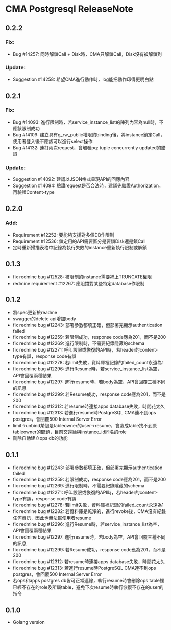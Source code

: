 # CMA Postgresql ReleaseNote

## 0.2.2

### Fix:
- Bug #14257: 同時解鎖Call + Disk時，CMA只解鎖Call，Disk沒有被解鎖到

### Update:
- Suggestion #14258: 希望CMA進行動作時，log能把動作印得更明白點

## 0.2.1

### Fix:
- Bug #14093: 進行限制時，若service_instance_list的陣列內容為null時，不應該限制成功
- Bug #14109: 建立具有g_rw_public權限的binding後，將instance鎖定Call，使用者登入後不應該可以進行select操作
- Bug #14132: 連打兩次request，會觸發pq: tuple concurrently updated的錯誤

### Update:
- Suggestion #14092: 建議以JSON格式呈現API的回應內容
- Suggestion #14094: 驗證request是否合法時，建議先驗證Authorization，再驗證Content-type

## 0.2.0

### Add:
- Requirement #12252: 要能夠支援對多個DB作限制
- Requirement #12536: 鎖定用的API需要區分是要鎖Disk還是鎖Call
- 定時重新掃描表格中記錄為執行失敗的instance重新執行限制或解鎖

## 0.1.3

- fix redmine bug #12528: 被限制的instance需要補上TRUNCATE權限
- redmine requirement #12267: 應阻擋對某些特定database作限制

## 0.1.2

- 將spec更新於readme
- swagger的delete api增加body
- fix redmine bug #12243: 部署參數都填正確，但部署完顯示authentication failed
- fix redmine bug #12259: 若限制成功，response code應為201，而不是200
- fix redmine bug #12269: 進行限制時，不需要紀錄隱藏的schema
- fix redmine bug #12271: 呼叫設限或恢復的API時，若header的content-type有誤，response code有誤
- fix redmine bug #12278: 若limit失敗，資料庫裡記錄的failed_count永遠為1
- fix redmine bug #12296: 進行Resume時，若service_instance_list為空，API會回覆兩種結果
- fix redmine bug #12297: 進行resume時，若body為空，API會回覆三種不同的訊息
- fix redmine bug #12299: 若Resume成功，response code應為201，而不是200
- fix redmine bug #12312: 若resume時連接apps database失敗，時間花太久
- fix redmine bug #12313: 若進行resume時PostgreSQL CMA連不到ops postgres，會回覆500 Internal Server Error
- limit→unbind某個是tableowner的user→resume，會造成table找不到原tableowner的問題，目前交還給與instance_id同名的role
- 刪除自動建立ops db的功能

## 0.1.1

- fix redmine bug #12243: 部署參數都填正確，但部署完顯示authentication failed
- fix redmine bug #12259: 若限制成功，response code應為201，而不是200
- fix redmine bug #12269: 進行限制時，不需要紀錄隱藏的schema
- fix redmine bug #12271: 呼叫設限或恢復的API時，若header的content-type有誤，response code有誤
- fix redmine bug #12278: 若limit失敗，資料庫裡記錄的failed_count永遠為1
- fix redmine bug #12282: 若資料庫是乾淨的，進行revoke後，CMA沒有紀錄任何資訊，因此也無法幫使用者resume
- fix redmine bug #12296: 進行Resume時，若service_instance_list為空，API會回覆兩種結果
- fix redmine bug #12297: 進行resume時，若body為空，API會回覆三種不同的訊息
- fix redmine bug #12299: 若Resume成功，response code應為201，而不是200
- fix redmine bug #12312: 若resume時連接apps database失敗，時間花太久
- fix redmine bug #12313: 若進行resume時PostgreSQL CMA連不到ops postgres，會回覆500 Internal Server Error
- 若ops和apps postgres db皆可正常連線，執行resume時會刪除ops table裡已經不存在的role及所屬table，避免下次resume時執行恢復不存在的user的指令

## 0.1.0

- Golang version
